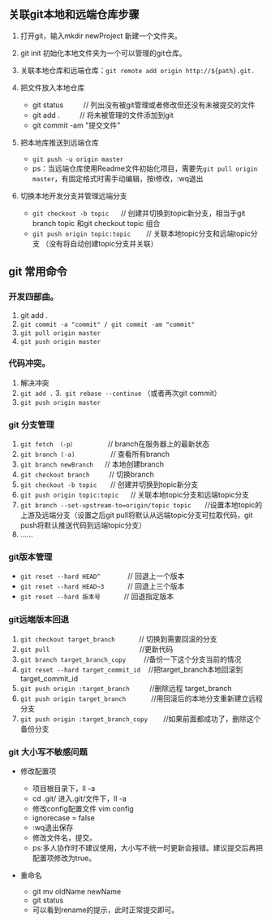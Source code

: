 ## 关联git本地和远端仓库步骤

1. 打开git，输入mkdir newProject 新建一个文件夹。
2. git init 初始化本地文件夹为一个可以管理的git仓库。
3. 关联本地仓库和远端仓库：`git remote add origin http://${path}.git.`
4. 把文件放入本地仓库

    - git status          // 列出没有被git管理或者修改但还没有未被提交的文件
    - git add .           // 将未被管理的文件添加到git
    - git commit -am "提交文件"


5. 把本地库推送到远端仓库

    - `git push -u origin master`
    - ps：当远端仓库使用Readme文件初始化项目，需要先`git pull origin master`，有固定格式时需手动编辑，按i修改，:wq退出


6. 切换本地开发分支并管理远端分支

    - `git checkout -b topic`      // 创建并切换到topic新分支，相当于git branch topic 和git checkout topic 组合
    - `git push origin topic:topic `      // 关联本地topic分支和远端topic分支 （没有将自动创建topic分支并关联）



## git 常用命令

### 开发四部曲。

1. git add .
2. `git commit -a "commit" / git commit -am "commit"`
3. `git pull origin master`
4. `git push origin master`


### 代码冲突。

1. 解决冲突
2. `git add .`
3.` git rebase --continue` （或者再次git commit）
4. `git push origin master`


### git 分支管理

1. `git fetch （-p） `              // branch在服务器上的最新状态
2. `git branch (-a) `                // 查看所有branch
3. `git branch newBranch `    // 本地创建branch
4. `git checkout branch `        // 切换branch
5. `git checkout -b topic `     // 创建并切换到topic新分支
6. `git push origin topic:topic`       // 关联本地topic分支和远端topic分支
7. `git branch --set-upstream-to=origin/topic topic `     //设置本地topic的上游及远端分支（设置之后git pull将默认从远端topic分支可拉取代码，git push将默认推送代码到远端topic分支）
8. ......


### git版本管理

- `git reset --hard HEAD^  `           // 回退上一个版本
- `git reset --hard HEAD~3 `           // 回退上三个版本
- `git reset --hard 版本号 `           // 回退指定版本


### git远端版本回退

1. `git checkout target_branch`             // 切换到需要回滚的分支
2. `git pull`		                                                    //更新代码
3. `git branch target_branch_copy`            //备份一下这个分支当前的情况
4. `git reset --hard target_commit_id`    //把target_branch本地回滚到target_commit_id
5. `git push origin :target_branch`             //删除远程 target_branch
6. `git push origin target_branch  `          //用回滚后的本地分支重新建立远程分支
7. `git push origin :target_branch_copy `      //如果前面都成功了，删除这个备份分支


### git 大小写不敏感问题

- 修改配置项

    - 项目根目录下，ll -a
    - cd .git/ 进入.git/文件下，ll -a
    - 修改config配置文件 vim config
    - ignorecase = false
    - :wq退出保存
    - 修改文件名，提交。
    - ps:多人协作时不建议使用，大小写不统一时更新会报错。建议提交后再把配置项修改为true。


- 重命名

    - git mv oldName newName
    - git status
    - 可以看到rename的提示，此时正常提交即可。
